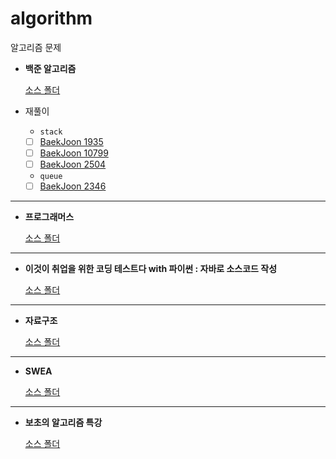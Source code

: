 # algorithm

알고리즘 문제

- **백준 알고리즘**  
  
  [소스 폴더](src/main/java/com/soap/baekjoon) 

- 재풀이
  - `stack`
  - [ ] [BaekJoon 1935](https://www.acmicpc.net/problem/1935)
  - [ ] [BaekJoon 10799](https://www.acmicpc.net/problem/10799)
  - [ ] [BaekJoon 2504](https://www.acmicpc.net/problem/2504)
  - `queue`
  - [ ] [BaekJoon 2346](https://www.acmicpc.net/problem/2346)

---
- **프로그래머스**  
  
  [소스 폴더](src/main/java/com/soap/programmers) 
  
---
- **이것이 취업을 위한 코딩 테스트다 with 파이썬 : 자바로 소스코드 작성**
  
  [소스 폴더](src/main/java/com/soap/ndb) 

---
- **자료구조**
  
  [소스 폴더](src/main/java/com/soap/data_structure) 

---
- **SWEA**

  [소스 폴더](src/main/java/com/soap/swea) 

---
- **보초의 알고리즘 특강**

  [소스 폴더](src/main/java/com/soap/bocho) 


